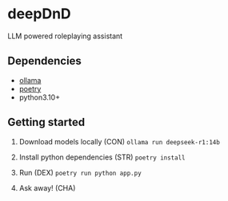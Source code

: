 # deepDnD
LLM powered roleplaying assistant

## Dependencies
- [ollama](https://ollama.com/download)
- [poetry](https://python-poetry.org/docs/)
- python3.10+

## Getting started
1. Download models locally (CON)
`ollama run deepseek-r1:14b`

2. Install python dependencies (STR)
`poetry install`

3. Run (DEX)
`poetry run python app.py`

4. Ask away! (CHA)
